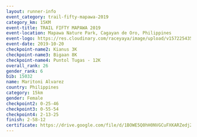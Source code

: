 ```yaml
---
layout: runner-info 
event_category: trail-fifty-mapawa-2019 
category_km: 15KM 
event-title: TRAIL FIFTY MAPAWA 2019  
event-location: Mapawa Nature Park, Cagayan de Oro, Philippines 
event-logo: https://res.cloudinary.com/raceyaya/image/upload/v1572254355/logo/trail-fifty-mapawa_fizjmb.jpg 
event-date: 2019-10-20 
checkpoint-name2: Kianus 3K 
checkpoint-name3: Bigaan 8K 
checkpoint-name4: Puntol Tugas - 12K 
overall_rank: 26
gender_rank: 6
bib: 15032
name: Maritoni Alvarez
country: Philippines
category: 15km
gender: Female
checkpoint2: 0-25-46
checkpoint3: 0-55-54
checkpoint4: 2-13-25
finish: 2-58-12
certificate: https://drive.google.com/file/d/1BOWE5Q0hH0NVGCuFXKARZedj2aHSV_NP/view?usp=sharing
---
```

